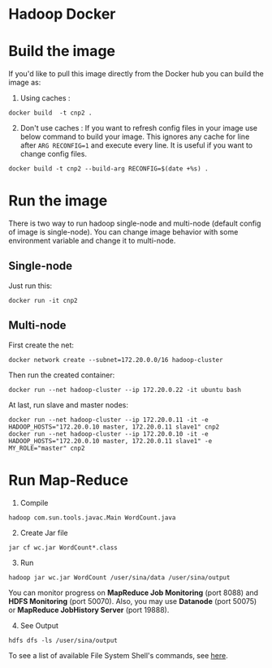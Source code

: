 Hadoop Docker 
=============

# Build the image

If you'd like to pull this image directly from the Docker hub you can build the image as:

1. Using caches :

```
docker build  -t cnp2 .
```

2. Don't use caches :
If you want to refresh config files in your image use below command to build your image. This ignores any cache for line
 after `ARG RECONFIG=1` and execute  every line. It is useful if you want to change config files.

```
docker build -t cnp2 --build-arg RECONFIG=$(date +%s) .
```

# Run the image
There is two way to run hadoop single-node and multi-node (default config of image is single-node). You can change image 
 behavior with some environment variable and change it to multi-node.
 
## Single-node
Just run this: 
```
docker run -it cnp2 
```

## Multi-node

First create the net:
```
docker network create --subnet=172.20.0.0/16 hadoop-cluster
```

Then run the created container:
```
docker run --net hadoop-cluster --ip 172.20.0.22 -it ubuntu bash
```

At last, run slave and master nodes:
```
docker run --net hadoop-cluster --ip 172.20.0.11 -it -e HADOOP_HOSTS="172.20.0.10 master, 172.20.0.11 slave1" cnp2
docker run --net hadoop-cluster --ip 172.20.0.10 -it -e HADOOP_HOSTS="172.20.0.10 master, 172.20.0.11 slave1" -e MY_ROLE="master" cnp2
```

# Run Map-Reduce

1. Compile
```
hadoop com.sun.tools.javac.Main WordCount.java
```

2. Create Jar file
```
jar cf wc.jar WordCount*.class
```

3. Run
```
hadoop jar wc.jar WordCount /user/sina/data /user/sina/output
```

You can monitor progress on **MapReduce Job Monitoring** (port 8088) and **HDFS Monitoring** (port 50070). Also, you may use **Datanode** (port 50075) or **MapReduce JobHistory Server** (port 19888).

4. See Output
```
hdfs dfs -ls /user/sina/output
```

To see a list of available File System Shell's commands, see [here](http://hadoop.apache.org/docs/current/hadoop-project-dist/hadoop-common/FileSystemShell.html).
